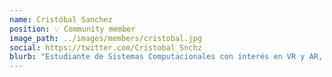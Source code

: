 ```yaml
---
name: Cristóbal Sanchez
position: 💡 Community member
image_path: ../images/members/cristobal.jpg
social: https://twitter.com/Cristobal_Snchz
blurb: "Estudiante de Sistemas Computacionales con interés en VR y AR, desarrollo de App para iOS y Android, amante de los videojuegos."
---
```

